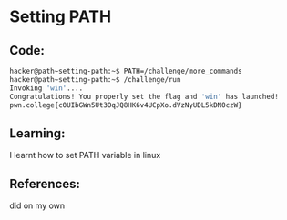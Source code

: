 # Setting PATH
## Code:
```bash
hacker@path~setting-path:~$ PATH=/challenge/more_commands
hacker@path~setting-path:~$ /challenge/run
Invoking 'win'....
Congratulations! You properly set the flag and 'win' has launched!
pwn.college{c0UIbGWn5Ut3OqJQ8HK6v4UCpXo.dVzNyUDL5kDN0czW}
```
## Learning:
 I learnt how to set PATH variable in linux
## References:
 did on my own
